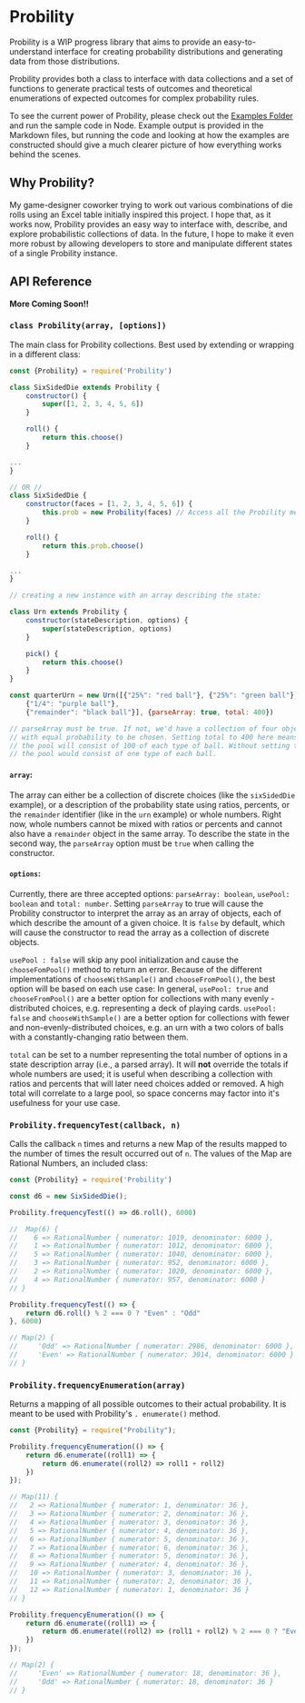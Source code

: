 # Probility

Probility is a WIP progress library that aims to provide an easy-to-understand interface for creating probability
distributions and generating data from those distributions.

Probility provides both a class to interface with data collections and a set of functions to generate practical tests of
outcomes and theoretical enumerations of expected outcomes for complex probability rules.

To see the current power of Probility, please check out the [Examples Folder](https://github.com/ZachJDev/Probility/tree/main/Examples) and run the sample code in Node. Example
output is provided in the Markdown files, but running the code and looking at how the examples are constructed should
give a much clearer picture of how everything works behind the scenes.

## Why Probility?

My game-designer coworker trying to work out various combinations of die rolls using an Excel table initially inspired
this project. I hope that, as it works now, Probility provides an easy way to interface with, describe, and explore
probabilistic collections of data. In the future, I hope to make it even more robust by allowing developers to store and
manipulate different states of a single Probility instance.

## API Reference

**More Coming Soon!!**

### `class Probility(array, [options])`

The main class for Probility collections. Best used by extending or wrapping in a different class:

```Javascript
const {Probility} = require('Probility')

class SixSidedDie extends Probility {
    constructor() {
        super([1, 2, 3, 4, 5, 6])
    }

    roll() {
        return this.choose()
    }

...
}

// OR //
class SixSidedDie {
    constructor(faces = [1, 2, 3, 4, 5, 6]) {
        this.prob = new Probility(faces) // Access all the Probility methods in the prob property
    }

    roll() {
        return this.prob.choose()
    }

...
}

// creating a new instance with an array describing the state:

class Urn extends Probility {
    constructor(stateDescription, options) {
        super(stateDescription, options)
    }

    pick() {
        return this.choose()
    }
}

const quarterUrn = new Urn([{"25%": "red ball"}, {"25%": "green ball"},
    {"1/4": "purple ball"},
    {"remainder": "black ball"}], {parseArray: true, total: 400})

// parseArray must be true. If not, we'd have a collection of four objects
// with equal probability to be chosen. Setting total to 400 here means that
// the pool will consist of 100 of each type of ball. Without setting the total,
// the pool would consist of one type of each ball.
```

#### `array`:

The array can either be a collection of discrete choices (like the `sixSidedDie` example), or a description of the
probability state using ratios, percents, or the `remainder` identifier (like in the `urn` example) or whole numbers.
Right now, whole numbers cannot be mixed with ratios or percents and cannot also have a `remainder` object in the same
array. To describe the state in the second way, the `parseArray` option must be `true` when calling the constructor.

#### `options`:

Currently, there are three accepted options: `parseArray: boolean`, `usePool: boolean` and `total: number`. Setting
`parseArray` to true will cause the Probility constructor to interpret the array as an array of objects, each of which
describe the amount of a given choice. It is `false` by default, which will cause the constructor to read the array as a
collection of discrete objects.

`usePool : false` will skip any pool initialization and cause the `chooseFomPool()` method to return an error. Because
of the different implementations of `chooseWithSample()` and `chooseFromPool()`, the best option will be based on each
use case: In general, `usePool: true` and `chooseFromPool()` are a better option for collections with many evenly
-distributed choices, e.g. representing a deck of playing cards. `usePool: false` and `chooseWithSample()` are a better
option for collections with fewer and non-evenly-distributed choices, e.g. an urn with a two colors of balls with a
constantly-changing ratio between them.

`total` can be set to a number representing the total number of options in a state description array (i.e., a parsed
array). It will **not** override the totals if whole numbers are used; it is useful when describing a collection with
ratios and percents that will later need choices added or removed. A high total will correlate to a large pool, so space
concerns may factor into it's usefulness for your use case.

### `Probility.frequencyTest(callback, n)`

Calls the callback `n`  times and returns a new Map of the results mapped to the number of times the result occurred out
of `n`. The values of the Map are Rational Numbers, an included class:

```javascript
const {Probility} = require('Probility')

const d6 = new SixSidedDie();

Probility.frequencyTest(() => d6.roll(), 6000)

//  Map(6) {
//    6 => RationalNumber { numerator: 1019, denominator: 6000 },
//    1 => RationalNumber { numerator: 1012, denominator: 6000 },
//    5 => RationalNumber { numerator: 1040, denominator: 6000 },
//    3 => RationalNumber { numerator: 952, denominator: 6000 },
//    2 => RationalNumber { numerator: 1020, denominator: 6000 },
//    4 => RationalNumber { numerator: 957, denominator: 6000 }
// }

Probility.frequencyTest(() => {
    return d6.roll() % 2 === 0 ? "Even" : "Odd"
}, 6000)

// Map(2) {
//     'Odd' => RationalNumber { numerator: 2986, denominator: 6000 },
//     'Even' => RationalNumber { numerator: 3014, denominator: 6000 }
// }
```

### `Probility.frequencyEnumeration(array)`

Returns a mapping of all possible outcomes to their actual probability. It is meant to be used with
Probility's `. enumerate()` method.

```javascript
const {Probility} = require("Probility");

Probility.frequencyEnumeration(() => {
    return d6.enumerate((roll1) => {
        return d6.enumerate((roll2) => roll1 + roll2)
    })
});

// Map(11) {
//   2 => RationalNumber { numerator: 1, denominator: 36 },
//   3 => RationalNumber { numerator: 2, denominator: 36 },
//   4 => RationalNumber { numerator: 3, denominator: 36 },
//   5 => RationalNumber { numerator: 4, denominator: 36 },
//   6 => RationalNumber { numerator: 5, denominator: 36 },
//   7 => RationalNumber { numerator: 6, denominator: 36 },
//   8 => RationalNumber { numerator: 5, denominator: 36 },
//   9 => RationalNumber { numerator: 4, denominator: 36 },
//   10 => RationalNumber { numerator: 3, denominator: 36 },
//   11 => RationalNumber { numerator: 2, denominator: 36 },
//   12 => RationalNumber { numerator: 1, denominator: 36 }
// }

Probility.frequencyEnumeration(() => {
    return d6.enumerate((roll1) => {
        return d6.enumerate((roll2) => (roll1 + roll2) % 2 === 0 ? "Even" : "Odd")
    })
});

// Map(2) {
//     'Even' => RationalNumber { numerator: 18, denominator: 36 },
//     'Odd' => RationalNumber { numerator: 18, denominator: 36 }
// }
```
